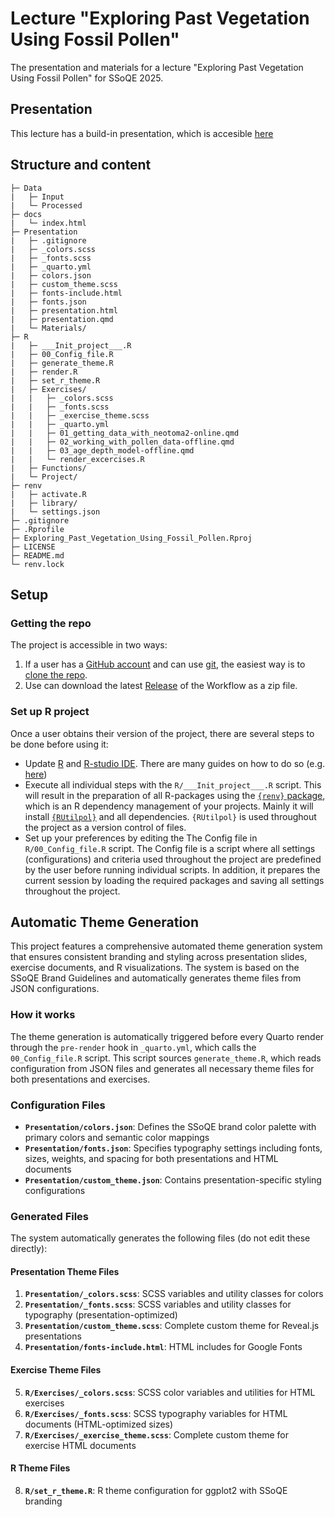 # Lecture "Exploring Past Vegetation Using Fossil Pollen"

The presentation and materials for a lecture "Exploring Past Vegetation Using Fossil Pollen" for SSoQE 2025.

## Presentation

This lecture has a build-in presentation, which is accesible [here](https://ssoqe.github.io/SSoQE-Exploring_Past_Vegetation_Using_Fossil_Pollen/)

## Structure and content

```plaintext
├─ Data
|   ├─ Input
|   └─ Processed
├─ docs
|   └─ index.html
├─ Presentation
|   ├─ .gitignore
|   ├─ _colors.scss
|   ├─ _fonts.scss
|   ├─ _quarto.yml
|   ├─ colors.json
|   ├─ custom_theme.scss
|   ├─ fonts-include.html
|   ├─ fonts.json
|   ├─ presentation.html
|   ├─ presentation.qmd
|   └─ Materials/
├─ R
|   ├─ ___Init_project___.R
|   ├─ 00_Config_file.R
|   ├─ generate_theme.R
|   ├─ render.R
|   ├─ set_r_theme.R
|   ├─ Exercises/
|   |   ├─ _colors.scss
|   |   ├─ _fonts.scss
|   |   ├─ _exercise_theme.scss
|   |   ├─ _quarto.yml
|   |   ├─ 01_getting_data_with_neotoma2-online.qmd
|   |   ├─ 02_working_with_pollen_data-offline.qmd
|   |   ├─ 03_age_depth_model-offline.qmd
|   |   └─ render_excercises.R
|   ├─ Functions/
|   └─ Project/
├─ renv
|   ├─ activate.R
|   ├─ library/
|   └─ settings.json
├─ .gitignore
├─ .Rprofile
├─ Exploring_Past_Vegetation_Using_Fossil_Pollen.Rproj
├─ LICENSE
├─ README.md
└─ renv.lock
```

## Setup

### Getting the repo

The project is accessible in two ways:
  
1. If a user has a [GitHub account](https://github.com/) and can use [git](https://git-scm.com/), the easiest way is to [clone the repo](https://docs.github.com/en/repositories/creating-and-managing-repositories/cloning-a-repository).
2. Use can download the latest [Release](https://github.com/SSoQE/SSoQE-Exploring_Past_Vegetation_Using_Fossil_Pollen/releases) of the Workflow as a zip file.

### Set up R project

Once a user obtains their version of the project, there are several steps to be done before using it:

* Update [R](https://en.wikipedia.org/wiki/R_(programming_language)) and [R-studio IDE](https://posit.co/products/open-source/rstudio/). There are many guides on how to do so (e.g. [here](https://jennhuck.github.io/workshops/install_update_R.html))
* Execute all individual steps with the `R/___Init_project___.R` script. This will result in the preparation of all R-packages using the [`{renv}` package](https://rstudio.github.io/renv/articles/renv.html), which is an R dependency management of your projects. Mainly it will install [`{RUtilpol}`](https://github.com/HOPE-UIB-BIO/R-Utilpol-package) and all dependencies. `{RUtilpol}` is used throughout the project as a version control of files.
* Set up your preferences by editing the The Config file in `R/00_Config_file.R` script. The Config file is a script where all settings (configurations) and criteria used throughout the project are predefined by the user before running individual scripts. In addition, it prepares the current session by loading the required packages and saving all settings throughout the project.

## Automatic Theme Generation

This project features a comprehensive automated theme generation system that ensures consistent branding and styling across presentation slides, exercise documents, and R visualizations. The system is based on the SSoQE Brand Guidelines and automatically generates theme files from JSON configurations.

### How it works

The theme generation is automatically triggered before every Quarto render through the `pre-render` hook in `_quarto.yml`, which calls the `00_Config_file.R` script. This script sources `generate_theme.R`, which reads configuration from JSON files and generates all necessary theme files for both presentations and exercises.

### Configuration Files

- **`Presentation/colors.json`**: Defines the SSoQE brand color palette with primary colors and semantic color mappings
- **`Presentation/fonts.json`**: Specifies typography settings including fonts, sizes, weights, and spacing for both presentations and HTML documents
- **`Presentation/custom_theme.json`**: Contains presentation-specific styling configurations

### Generated Files

The system automatically generates the following files (do not edit these directly):

#### Presentation Theme Files
1. **`Presentation/_colors.scss`**: SCSS variables and utility classes for colors
2. **`Presentation/_fonts.scss`**: SCSS variables and utility classes for typography (presentation-optimized)
3. **`Presentation/custom_theme.scss`**: Complete custom theme for Reveal.js presentations
4. **`Presentation/fonts-include.html`**: HTML includes for Google Fonts

#### Exercise Theme Files
5. **`R/Exercises/_colors.scss`**: SCSS color variables and utilities for HTML exercises
6. **`R/Exercises/_fonts.scss`**: SCSS typography variables for HTML documents (HTML-optimized sizes)
7. **`R/Exercises/_exercise_theme.scss`**: Complete custom theme for exercise HTML documents

#### R Theme Files
8. **`R/set_r_theme.R`**: R theme configuration for ggplot2 with SSoQE branding